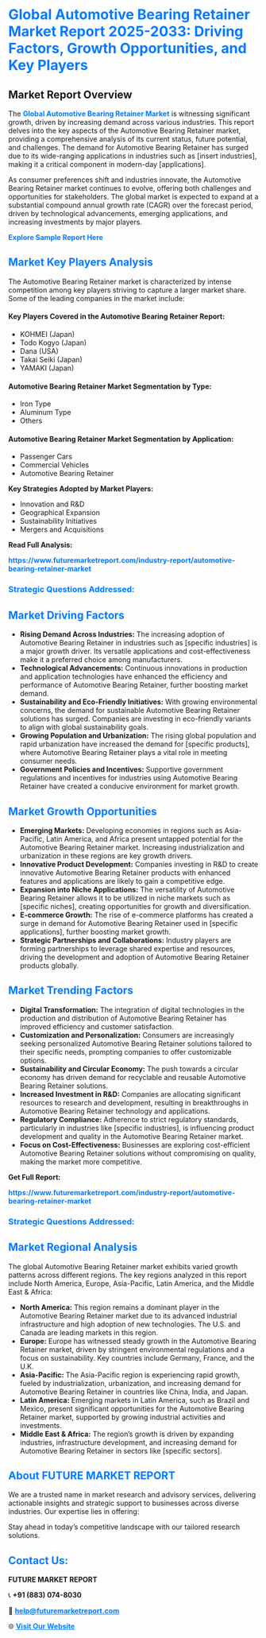 <h1 style="color: #007BFF;">Global Automotive Bearing Retainer Market Report 2025-2033: Driving Factors, Growth Opportunities, and Key Players</h1>

<section id="overview">
<h2>Market Report Overview</h2>
<p>The <a href="https://www.futuremarketreport.com/industry-report/automotive-bearing-retainer-market" style="color: #007BFF; text-decoration: none;"><strong>Global Automotive Bearing Retainer Market</strong></a> is witnessing significant growth, driven by increasing demand across various industries. This report delves into the key aspects of the Automotive Bearing Retainer market, providing a comprehensive analysis of its current status, future potential, and challenges. The demand for Automotive Bearing Retainer has surged due to its wide-ranging applications in industries such as [insert industries], making it a critical component in modern-day [applications].</p>
<p>As consumer preferences shift and industries innovate, the Automotive Bearing Retainer market continues to evolve, offering both challenges and opportunities for stakeholders. The global market is expected to expand at a substantial compound annual growth rate (CAGR) over the forecast period, driven by technological advancements, emerging applications, and increasing investments by major players.</p>
</section>

<section id="overview">
<p><a href="https://www.futuremarketreport.com/request-sample/reportId=126385" style="color: #007BFF; text-decoration: none;"><strong>Explore Sample Report Here</strong></a></p>
</section>

<section id="key-players">
<h2 style="color: #007BFF;">Market Key Players Analysis</h2>
<p>The Automotive Bearing Retainer market is characterized by intense competition among key players striving to capture a larger market share. Some of the leading companies in the market include:</p>
<h4>Key Players Covered in the Automotive Bearing Retainer Report:</h4>
<ul><li>KOHMEI (Japan)</li><li>Todo Kogyo (Japan)</li><li>Dana (USA)</li><li>Takai Seiki (Japan)</li><li>YAMAKI (Japan)</li></ul>
<h4>Automotive Bearing Retainer Market Segmentation by Type:</h4>
<ul><li>Iron Type</li><li>Aluminum Type</li><li>Others</li></ul>

<h4>Automotive Bearing Retainer Market Segmentation by Application:</h4>
<ul><li>Passenger Cars</li><li>Commercial Vehicles</li><li>Automotive Bearing Retainer</li></ul>
<p><strong>Key Strategies Adopted by Market Players:</strong></p>
<ul>
<li>Innovation and R&D</li>
<li>Geographical Expansion</li>
<li>Sustainability Initiatives</li>
<li>Mergers and Acquisitions</li>
</ul>
</section>

<section>
<p><strong>Read Full Analysis: </strong></p><a href="https://www.futuremarketreport.com/industry-report/automotive-bearing-retainer-market" style="color: #007BFF; text-decoration: none;"><strong>https://www.futuremarketreport.com/industry-report/automotive-bearing-retainer-market</strong></a>
<h3 style="color: #007BFF;">Strategic Questions Addressed:</h3>
</section>

<section id="driving-factors">
<h2 style="color: #007BFF;">Market Driving Factors</h2>
<ul>
<li><strong>Rising Demand Across Industries:</strong> The increasing adoption of Automotive Bearing Retainer in industries such as [specific industries] is a major growth driver. Its versatile applications and cost-effectiveness make it a preferred choice among manufacturers.</li>
<li><strong>Technological Advancements:</strong> Continuous innovations in production and application technologies have enhanced the efficiency and performance of Automotive Bearing Retainer, further boosting market demand.</li>
<li><strong>Sustainability and Eco-Friendly Initiatives:</strong> With growing environmental concerns, the demand for sustainable Automotive Bearing Retainer solutions has surged. Companies are investing in eco-friendly variants to align with global sustainability goals.</li>
<li><strong>Growing Population and Urbanization:</strong> The rising global population and rapid urbanization have increased the demand for [specific products], where Automotive Bearing Retainer plays a vital role in meeting consumer needs.</li>
<li><strong>Government Policies and Incentives:</strong> Supportive government regulations and incentives for industries using Automotive Bearing Retainer have created a conducive environment for market growth.</li>
</ul>
</section>

<section id="growth-opportunities">
<h2 style="color: #007BFF;">Market Growth Opportunities</h2>
<ul>
<li><strong>Emerging Markets:</strong> Developing economies in regions such as Asia-Pacific, Latin America, and Africa present untapped potential for the Automotive Bearing Retainer market. Increasing industrialization and urbanization in these regions are key growth drivers.</li>
<li><strong>Innovative Product Development:</strong> Companies investing in R&D to create innovative Automotive Bearing Retainer products with enhanced features and applications are likely to gain a competitive edge.</li>
<li><strong>Expansion into Niche Applications:</strong> The versatility of Automotive Bearing Retainer allows it to be utilized in niche markets such as [specific niches], creating opportunities for growth and diversification.</li>
<li><strong>E-commerce Growth:</strong> The rise of e-commerce platforms has created a surge in demand for Automotive Bearing Retainer used in [specific applications], further boosting market growth.</li>
<li><strong>Strategic Partnerships and Collaborations:</strong> Industry players are forming partnerships to leverage shared expertise and resources, driving the development and adoption of Automotive Bearing Retainer products globally.</li>
</ul>
</section>

<section id="trending-factors">
<h2 style="color: #007BFF;">Market Trending Factors</h2>
<ul>
<li><strong>Digital Transformation:</strong> The integration of digital technologies in the production and distribution of Automotive Bearing Retainer has improved efficiency and customer satisfaction.</li>
<li><strong>Customization and Personalization:</strong> Consumers are increasingly seeking personalized Automotive Bearing Retainer solutions tailored to their specific needs, prompting companies to offer customizable options.</li>
<li><strong>Sustainability and Circular Economy:</strong> The push towards a circular economy has driven demand for recyclable and reusable Automotive Bearing Retainer solutions.</li>
<li><strong>Increased Investment in R&D:</strong> Companies are allocating significant resources to research and development, resulting in breakthroughs in Automotive Bearing Retainer technology and applications.</li>
<li><strong>Regulatory Compliance:</strong> Adherence to strict regulatory standards, particularly in industries like [specific industries], is influencing product development and quality in the Automotive Bearing Retainer market.</li>
<li><strong>Focus on Cost-Effectiveness:</strong> Businesses are exploring cost-efficient Automotive Bearing Retainer solutions without compromising on quality, making the market more competitive.</li>
</ul>
</section>

<section>
<p><strong>Get Full Report: </strong></p><a href="https://www.futuremarketreport.com/industry-report/automotive-bearing-retainer-market" style="color: #007BFF; text-decoration: none;"><strong>https://www.futuremarketreport.com/industry-report/automotive-bearing-retainer-market</strong></a>
<h3 style="color: #007BFF;">Strategic Questions Addressed:</h3>
</section>


<section id="regional-analysis">
<h2 style="color: #007BFF;">Market Regional Analysis</h2>
<p>The global Automotive Bearing Retainer market exhibits varied growth patterns across different regions. The key regions analyzed in this report include North America, Europe, Asia-Pacific, Latin America, and the Middle East & Africa:</p>
<ul>
<li><strong>North America:</strong> This region remains a dominant player in the Automotive Bearing Retainer market due to its advanced industrial infrastructure and high adoption of new technologies. The U.S. and Canada are leading markets in this region.</li>
<li><strong>Europe:</strong> Europe has witnessed steady growth in the Automotive Bearing Retainer market, driven by stringent environmental regulations and a focus on sustainability. Key countries include Germany, France, and the U.K.</li>
<li><strong>Asia-Pacific:</strong> The Asia-Pacific region is experiencing rapid growth, fueled by industrialization, urbanization, and increasing demand for Automotive Bearing Retainer in countries like China, India, and Japan.</li>
<li><strong>Latin America:</strong> Emerging markets in Latin America, such as Brazil and Mexico, present significant opportunities for the Automotive Bearing Retainer market, supported by growing industrial activities and investments.</li>
<li><strong>Middle East & Africa:</strong> The region’s growth is driven by expanding industries, infrastructure development, and increasing demand for Automotive Bearing Retainer in sectors like [specific sectors].</li>
</ul>
</section>

<footer>
<h2 style="color: #007BFF;">About FUTURE MARKET REPORT</h2>
<p>We are a trusted name in market research and advisory services, delivering actionable insights and strategic support to businesses across diverse industries. Our expertise lies in offering:</p>

<p>Stay ahead in today’s competitive landscape with our tailored research solutions.</p>

<h2 style="color: #007BFF;">Contact Us:</h2>
<p><strong>FUTURE MARKET REPORT</strong></p>
<p>📞 <strong>+91 (883) 074-8030</strong></p>
<p>📧 <strong><a href="mailto:help@futuremarketreport.com" style="color: #007BFF;">help@futuremarketreport.com</a></strong></p>
<p>🌐 <strong><a href="https://www.futuremarketreport.com/" style="color: #007BFF;">Visit Our Website</a></strong></p>
</footer>